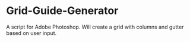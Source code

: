 Grid-Guide-Generator
====================

A script for Adobe Photoshop. Will create a grid with columns and gutter based on user input.